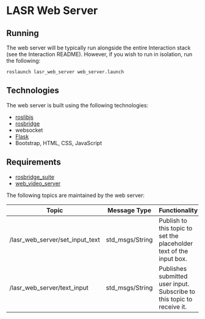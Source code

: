 # LASR Web Server

## Running

The web server will be typically run alongside the entire Interaction stack (see the Interaction README).
However, if you wish to run in isolation, run the following:

```roslaunch lasr_web_server web_server.launch```

## Technologies

The web server is built using the following technologies:

- [roslibjs](http://wiki.ros.org/roslibjs)
- [rosbridge](http://wiki.ros.org/rosbridge_suite)
- websocket
- [Flask](https://flask.palletsprojects.com/en/2.2.x/)
- Bootstrap, HTML, CSS, JavaScript

## Requirements

- [rosbridge_suite](http://wiki.ros.org/rosbridge_suite)
- [web_video_server](http://wiki.ros.org/web_video_server)

The following topics are maintained by the web server:

| Topic | Message Type | Functionality |
| ------ | ------ | ------ |
| /lasr_web_server/set_input_text | std_msgs/String | Publish to this topic to set the placeholder text of the input box. |
| /lasr_web_server/text_input | std_msgs/String | Publishes submitted user input. Subscribe to this topic to receive it.|
